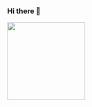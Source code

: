 ### Hi there 👋
<img height="180em" src="https://github-readme-stats.vercel.app/api?username=manankarani&show_icons=true&hide_border=true&&count_private=true&include_all_commits=true" />
